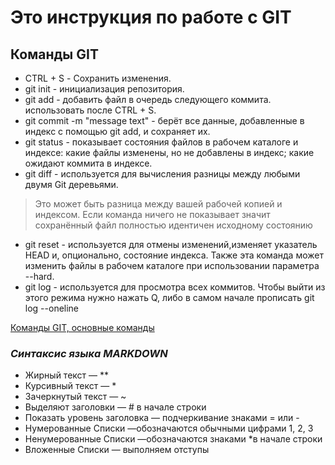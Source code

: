 # **Это инструкция по работе с GIT**

## Команды GIT

* CTRL + S - Сохранить изменения.
* git init - инициализация репозитория.
* git add - добавить файл в очередь следующего коммита. использовать после CTRL + S.
* git commit -m "message text" - берёт все данные, добавленные в индекс с помощью git add, и сохраняет их.
* git status - показывает состояния файлов в рабочем каталоге и индексе: какие файлы изменены, но не добавлены в индекс; какие ожидают коммита в индексе.
* git diff - используется для вычисления разницы между любыми двумя Git деревьями. 
>Это может быть разница между вашей рабочей копией и индексом. Если команда ничего не показывает значит сохранённый файл полностью идентичен исходному состоянию
* git reset - используется для отмены изменений,изменяет указатель HEAD и, опционально, состояние индекса. Также эта команда может изменить файлы в рабочем каталоге при использовании параметра --hard.
* git log - используется для просмотра всех коммитов. Чтобы выйти из этого режима нужно нажать Q, либо в самом начале прописать git log --oneline

[Команды GIT, основные команды](https://git-scm.com/book/ru/v2/%D0%9F%D1%80%D0%B8%D0%BB%D0%BE%D0%B6%D0%B5%D0%BD%D0%B8%D0%B5-C%3A-%D0%9A%D0%BE%D0%BC%D0%B0%D0%BD%D0%B4%D1%8B-Git-%D0%9E%D1%81%D0%BD%D0%BE%D0%B2%D0%BD%D1%8B%D0%B5-%D0%BA%D0%BE%D0%BC%D0%B0%D0%BD%D0%B4%D1%8B)
### *Синтаксис языка MARKDOWN*
* Жирный текст — **
* Курсивный текст — *
* Зачеркнутый текст — ~
* Выделяют заголовки — # в начале строки
* Показать уровень заголовка — подчеркивание знаками = или -
* Нумерованные Списки —обозначаются обычными цифрами 1, 2, 3 
* Ненумерованные Списки —обозначаются знаками *в начале строки
* Вложенные Списки — выполняем отступы